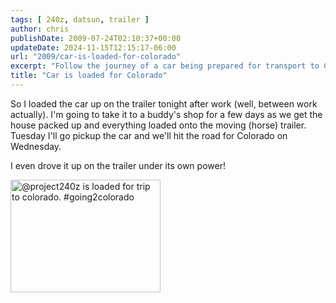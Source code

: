 ```yaml
---
tags: [ 240z, datsun, trailer ]
author: chris
publishDate: 2009-07-24T02:10:37+00:00
updateDate: 2024-11-15T12:15:17-06:00
url: "2009/car-is-loaded-for-colorado"
excerpt: "Follow the journey of a car being prepared for transport to Colorado, highlighting the packing process and road trip planning."
title: "Car is loaded for Colorado"
---
```


So I loaded the car up on the trailer tonight after work (well, between work actually). I'm going to take it to a buddy's shop for a few days as we get the house packed up and everything loaded onto the moving (horse) trailer. Tuesday I'll go pickup the car and we'll hit the road for Colorado on Wednesday. 

I even drove it up on the trailer under its own power!

<a href="https://www.flickr.com/photos/chammond/3749868081/"><img alt="@project240z is loaded for trip to colorado. #going2colorado" src="https://farm3.static.flickr.com/2454/3749868081_c4bd798642_m.jpg" width="240" height="180" /></a>
